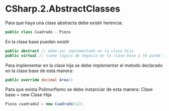 # CSharp.2.AbstractClasses

Para que haya una clase abstracta debe existir herencia:
```csharp
public class Cuadrado : Pieza
```

En la clase base pueden existir 
```csharp
public abstract // debe ser implementado en la clase hija
public virtual // tiene logica de negocio en la clase base y tb puede ser implementado en la clase hija
```

Para implementar en la clase hija se debe implementar el metodo declarado en la clase base de esta manera: 
```csharp
public override decimal Area()
```

Para que exista Polimorfismo se debe instanciar de esta manera: Clase base = new Clase Hija
```csharp
Pieza cuadrado2 = new Cuadrado(12);
```
